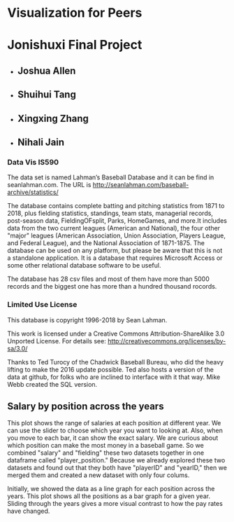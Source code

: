 Visualization for Peers
===========
# Jonishuxi Final Project
* ## Joshua Allen
* ## Shuihui Tang
* ## Xingxing Zhang
* ## Nihali Jain
### Data Vis IS590

The data set is named Lahman’s Baseball Database and it can be find in seanlahman.com. The URL is http://seanlahman.com/baseball-archive/statistics/

The database contains complete batting and pitching statistics from 1871 to 2018, plus fielding statistics, standings, team stats, managerial records, post-season data, FieldingOFsplit, Parks, HomeGames, and more.It includes data from the two current leagues (American and National), the four other "major" leagues (American Association, Union Association, Players League, and Federal League), and the National Association of 1871-1875. The database can be used on any platform, but please be aware that this is not a standalone application. It is a database that requires Microsoft Access or some other relational database software to be useful.

The database has 28 csv files and most of them have more than 5000 records and the biggest one has more than a hundred thousand rocords.

### Limited Use License
This database is copyright 1996-2018 by Sean Lahman.

This work is licensed under a Creative Commons Attribution-ShareAlike 3.0 Unported License.  For details see: http://creativecommons.org/licenses/by-sa/3.0/

Thanks to Ted Turocy of the Chadwick Baseball Bureau, who did the heavy lifting to make the 2016 update possible. Ted also hosts a version of the data at github, for folks who are inclined to interface with it that way. Mike Webb created the SQL version.

## Salary by position across the years

This plot shows the range of salaries at each position at different year. We can use the slider to choose which year you want to looking at. Also, when you move to each bar, it can show the exact salary. We are curious about which position can make the most money in a baseball game. So we combined "salary" and "fielding" these two datasets together in one dataframe called "player_position." Because we already explored these two datasets and found out that they both have "playerID" and "yearID," then we merged them and created a new dataset with only four colums.

Initially, we showed the data as a line graph for each position across the years. This plot shows all the positions as a bar graph for a given year. Sliding through the years gives a more visual contrast to how the pay rates have changed.


